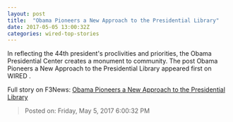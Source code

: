 ```yaml
---
layout: post
title:  "Obama Pioneers a New Approach to the Presidential Library"
date: 2017-05-05 13:00:32Z
categories: wired-top-stories
---
```


In reflecting the 44th president's proclivities and priorities, the Obama Presidential Center creates a monument to community. The post Obama Pioneers a New Approach to the Presidential Library appeared first on WIRED .


Full story on F3News: [Obama Pioneers a New Approach to the Presidential Library](http://www.f3nws.com/n/xJgv4G)

> Posted on: Friday, May 5, 2017 6:00:32 PM
